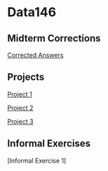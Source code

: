 # Data146


## Midterm Corrections
[Corrected Answers](https://samupdike.github.io/Data146/MidtermCorrections.html)

## Projects
[Project 1](https://samupdike.github.io/Data146/Project1.html)

[Project 2](https://samupdike.github.io/Data146/Project2.html)

[Project 3](https://samupdike.github.io/Data146/Project3.html)



## Informal Exercises
[Informal Exercise 1]

